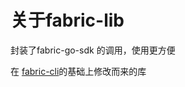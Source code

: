 # 关于fabric-lib

封装了fabric-go-sdk 的调用，使用更方便

在 [fabric-cli](https://github.com/securekey/fabric-examples/tree/master/fabric-cli)的基础上修改而来的库
